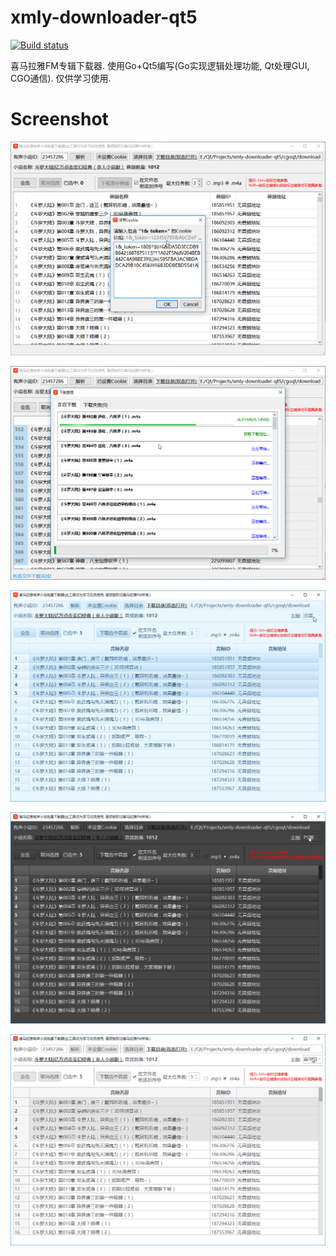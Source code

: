 # xmly-downloader-qt5
[![Build status](https://ci.appveyor.com/api/projects/status/4xuc4atlur2aqu3k?svg=true)](https://ci.appveyor.com/project/jing18233/xmly-downloader-qt5)

喜马拉雅FM专辑下载器. 使用Go+Qt5编写(Go实现逻辑处理功能, Qt处理GUI, CGO通信). 仅供学习使用.

# Screenshot
![MainWindow](screenshots/mainwindow.png)

![DownloadDialog](screenshots/downloaddialog.png)

![lightblue](screenshots/lightblue.png)

![psblack](screenshots/psblack.png)

![flatwhite](screenshots/flatwhite.png)
